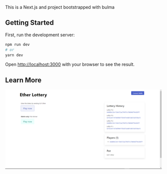 This is a Next.js and project bootstrapped with bulma


## Getting Started

First, run the development server:
```bash
npm run dev
# or
yarn dev
```

Open [http://localhost:3000](http://localhost:3000) with your browser to see the result.
## Learn More

![Image text](https://github.com/GeorgeWebDeveloper503/interaction-with-a-smart-contract-on-the-front-end/blob/main/img/index.PNG)